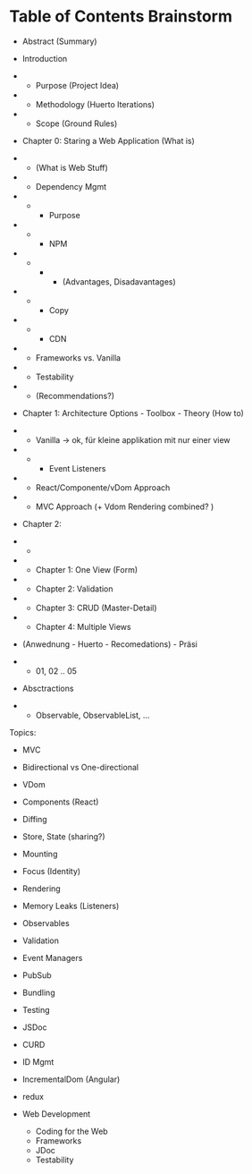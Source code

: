 # Table of Contents Brainstorm
- Abstract (Summary)

- Introduction
- - Purpose (Project Idea)
- - Methodology (Huerto Iterations)
- - Scope (Ground Rules)

- Chapter 0: Staring a Web Application (What is)
- - (What is Web Stuff)
- - Dependency Mgmt
- - - Purpose
- - - NPM
- - - - (Advantages, Disadavantages)
- - - Copy
- - - CDN
- - Frameworks vs. Vanilla 
- - Testability
- - (Recommendations?)

- Chapter 1: Architecture Options - Toolbox - Theory  (How to)
- - Vanilla -> ok, für kleine applikation mit nur einer view
- - - Event Listeners

- - React/Componente/vDom Approach
- - MVC Approach (+ Vdom Rendering combined? )

- Chapter 2: 
- - 



- - Chapter 1: One View (Form)
- - Chapter 2: Validation
- - Chapter 3: CRUD (Master-Detail)
- - Chapter 4: Multiple Views




- (Anwednung - Huerto - Recomedations) - Präsi
- - 01, 02 .. 05

- Absctractions 
- - Observable, ObservableList, ... 


Topics:
- MVC
- Bidirectional vs One-directional
- VDom
- Components (React)
- Diffing
- Store, State (sharing?)
- Mounting
- Focus (Identity)
- Rendering
- Memory Leaks (Listeners)
- Observables
- Validation
- Event Managers
- PubSub
- Bundling
- Testing
- JSDoc
- CURD
- ID Mgmt
- IncrementalDom (Angular)
- redux


- Web Development
  - Coding for the Web
  - Frameworks
  - JDoc
  - Testability